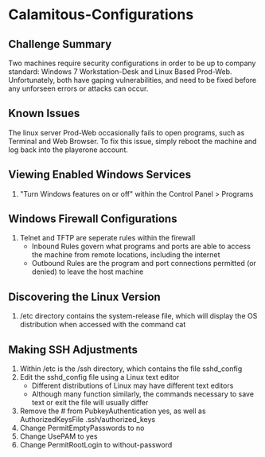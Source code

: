 # Calamitous-Configurations
## Challenge Summary
Two machines require security configurations in order to be up to company standard: Windows 7 Workstation-Desk and Linux Based Prod-Web. Unfortunately, both have gaping vulnerabilities, and need to be fixed before any unforseen errors or attacks can occur. 
## Known Issues
The linux server Prod-Web occasionally fails to open programs, such as Terminal and Web Browser. To fix this issue, simply reboot the machine and log back into the playerone account.
## Viewing Enabled Windows Services
1.	"Turn Windows features on or off" within the Control Panel > Programs
## Windows Firewall Configurations
1.	Telnet and TFTP are seperate rules within the firewall 
    - Inbound Rules govern what programs and ports are able to access the machine from remote locations, including the internet
    - Outbound Rules are the program and port connections permitted (or denied) to leave the host machine
## Discovering the Linux Version
1.	/etc directory contains the system-release file, which will display the OS distribution when accessed with the command cat
## Making SSH Adjustments
1.	Within /etc is the /ssh directory, which contains the file sshd_config
2.	Edit the sshd_config file using a Linux text editor
    - Different distributions of Linux may have different text editors
    - Although many function similarly, the commands necessary to save text or exit the file will usually differ 
3.	Remove the # from PubkeyAuthentication yes, as well as AuthorizedKeysFile .ssh/authorized_keys 
4.	Change PermitEmptyPasswords to no
5.	Change UsePAM to yes
6.	Change PermitRootLogin to without-password
